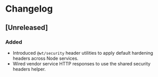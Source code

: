 # Changelog

## [Unreleased]
### Added
- Introduced `@wt/security` header utilities to apply default hardening headers across Node services.
- Wired vendor service HTTP responses to use the shared security headers helper.
